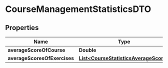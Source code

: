 

# CourseManagementStatisticsDTO


## Properties

| Name | Type | Description | Notes |
|------------ | ------------- | ------------- | -------------|
|**averageScoreOfCourse** | **Double** |  |  [optional] |
|**averageScoresOfExercises** | [**List&lt;CourseStatisticsAverageScore&gt;**](CourseStatisticsAverageScore.md) |  |  [optional] |



